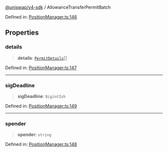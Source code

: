[@uniswap/v4-sdk](../overview.md) / AllowanceTransferPermitBatch

Defined in: [PositionManager.ts:146](https://github.com/Uniswap/sdks/blob/9cf6edb2df79338ae58f7ea7ca979c35a8a9bd56/sdks/v4-sdk/src/PositionManager.ts#L146)

## Properties

### details

> **details**: [`PermitDetails`](PermitDetails.md)[]

Defined in: [PositionManager.ts:147](https://github.com/Uniswap/sdks/blob/9cf6edb2df79338ae58f7ea7ca979c35a8a9bd56/sdks/v4-sdk/src/PositionManager.ts#L147)

***

### sigDeadline

> **sigDeadline**: `BigintIsh`

Defined in: [PositionManager.ts:149](https://github.com/Uniswap/sdks/blob/9cf6edb2df79338ae58f7ea7ca979c35a8a9bd56/sdks/v4-sdk/src/PositionManager.ts#L149)

***

### spender

> **spender**: `string`

Defined in: [PositionManager.ts:148](https://github.com/Uniswap/sdks/blob/9cf6edb2df79338ae58f7ea7ca979c35a8a9bd56/sdks/v4-sdk/src/PositionManager.ts#L148)

